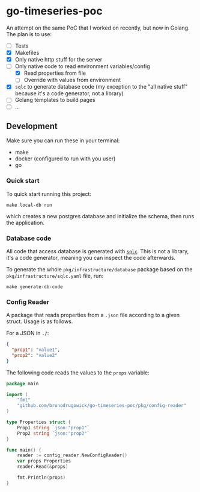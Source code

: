 # go-timeseries-poc

An attempt on the same PoC that I worked on recently, but now in Golang. The plan is to use:

- [ ] Tests
- [X] Makefiles
- [X] Only native http stuff for the server
- [ ] Only native code to read environment variables/config
  - [X] Read properties from file
  - [ ] Override with values from environment
- [X] `sqlc` to generate database code (my exception to the "all native stuff" because it's a code generator, not a library)
- [ ] Golang templates to build pages
- [ ] ...

## Development

Make sure you can run these in your terminal:

- make
- docker (configured to run with you user)
- go

### Quick start

To quick start running this project:

```commandline
make local-db run
```

which creates a new postgres database and initialize the schema, then runs the application.

### Database code

All code that access database is generated with [`sqlc`](https://sqlc.dev/). This is not a library, it's a code generator, meaning you can inspect the code afterwards.

To generate the whole `pkg/infrastructure/database` package based on the `pkg/infrastructure/sqlc.yaml` file, run:

```commandline
make generate-db-code
```

### Config Reader

A package that reads properties from a `.json` file according to a given struct. Usage is as follows.

For a JSON in `./`:

```json
{
  "prop1": "value1",
  "prop2": "value2"
}
```

The following code reads the values to the `props` variable:

```go
package main

import (
	"fmt"
	"github.com/brunodrugowick/go-timeseries-poc/pkg/config-reader"
)

type Properties struct {
	Prop1 string `json:"prop1"`
	Prop2 string `json:"prop2"`
}

func main() {
	reader := config_reader.NewConfigReader()
	var props Properties
	reader.Read(&props)

	fmt.Println(props)
}
```
